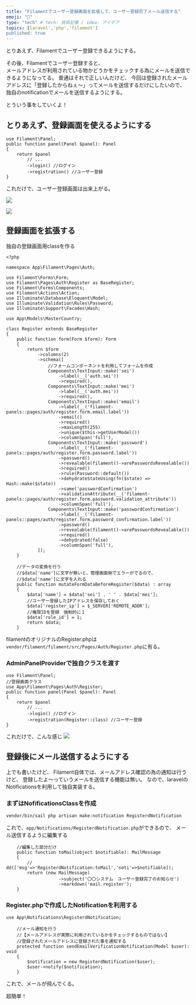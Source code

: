 ```yaml
---
title: "Filamentでユーザー登録画面を拡張して、ユーザー登録完了メール送信する"
emoji: "🎃"
type: "tech" # tech: 技術記事 / idea: アイデア
topics: [laravel','php','filament']
published: true
---
```


とりあえず、Filamentでユーザー登録できるようにする。

その後、Filamentでユーザー登録すると、  
メールアドレスが利用されている物かどうかをチェックする為にメールを送信できるようになってる。
普通はそれで正しいんだけど、
今回は登録されたメールアドレスに「登録したからねぇ～」ってメールを送信するだけにしたいので、
独自のnotificationでメールを送信するようにする。

とういう事をしていくよ！

## とりあえず、登録画面を使えるようにする

```php:app/Providers/Filament/AdminPanelProvider.php
use Filament\Panel;
public function panel(Panel $panel): Panel
{
    return $panel
        // ...
        ->login() //ログイン
        ->registration() //ユーザー登録
}
```
これだけで、ユーザー登録画面は出来上がる。

![](/images/2024-09-09-22-24-41.png)

![](/images/2024-09-09-22-25-13.png)

## 登録画面を拡張する

独自の登録画面用classを作る

```php:app/Filament/Pages/Auth/Register.php
<?php

namespace App\Filament\Pages\Auth;

use Filament\Forms\Form;
use Filament\Pages\Auth\Register as BaseRegister;
use Filament\Forms\Components;
use Filament\Actions\Action;
use Illuminate\Database\Eloquent\Model;
use Illuminate\Validation\Rules\Password;
use Illuminate\Support\Facades\Hash;

use App\Models\MasterCountry;

class Register extends BaseRegister
{
    public function form(Form $form): Form
    {
        return $form
            ->columns(2)
            ->schema([
				//フォームコンポーネントを利用してフォームを作成
                Components\TextInput::make('sei')
                    ->label(__('auth.sei'))
                    ->required(),
                Components\TextInput::make('mei')
                    ->label(__('auth.mei'))
                    ->required(),
                Components\TextInput::make('email')
                    ->label(__('filament-panels::pages/auth/register.form.email.label'))
                    ->email()
                    ->required()
                    ->maxLength(255)
                    ->unique($this->getUserModel())
                    ->columnSpan('full'),
                Components\TextInput::make('password')
                    ->label(__('filament-panels::pages/auth/register.form.password.label'))
                    ->password()
                    ->revealable(filament()->arePasswordsRevealable())
                    ->required()
                    ->rule(Password::default())
                    ->dehydrateStateUsing(fn($state) => Hash::make($state))
                    ->same('passwordConfirmation')
                    ->validationAttribute(__('filament-panels::pages/auth/register.form.password.validation_attribute'))
                    ->columnSpan('full'),
                Components\TextInput::make('passwordConfirmation')
                    ->label(__('filament-panels::pages/auth/register.form.password_confirmation.label'))
                    ->password()
                    ->revealable(filament()->arePasswordsRevealable())
                    ->required()
                    ->dehydrated(false)
                    ->columnSpan('full'),
            ]);
    }

    //データの変換を行う
	//$data['name']に文字が無いと、管理画面側でエラーがでるので、
	//$data['name']に文字を入れる
    public function mutateFormDataBeforeRegister($data) : array
    {
        $data['name'] = $data['sei'] . ' ' . $data['mei'];
		//ユーザー登録したIPアドレスを保存しておく
        $data['register_ip'] = $_SERVER['REMOTE_ADDR'];
		//権限IDを登録　強制的に１
        $data['role_id'] = 1;
        return $data;
    }
```

filamentのオリジナルのRegister.phpは
`vendor/filament/filament/src/Pages/Auth/Register.php`に有る。

### AdminPanelProviderで独自クラスを渡す

```php:app/Providers/Filament/AdminPanelProvider.php
use Filament\Panel;
//登録画面クラス
use App\Filament\Pages\Auth\Register;
public function panel(Panel $panel): Panel
{
    return $panel
        // ...
        ->login() //ログイン
        ->registration(Register::class) //ユーザー登録
}
```
これだけで、こんな感じ
![](/images/2024-09-09-22-35-40.png)

## 登録後にメール送信するようにする

上でも書いたけど、
Filament自体では、メールアドレス確認の為の通知は行うけど、
登録したよ～っていうメールを送信する機能は無い。
なので、laravelのNotificationsを利用して独自実装する。

### まずはNofificationsClassを作成
```bash
vendor/bin/sail php artisan make:notification RegisterdNotification
```
これで、`app/Notifications/RegisterdNotification.php`ができるので、
メール送信するように編集する


```php:app/Notifications/RegisterdNotification.php
	//編集した部分だけ
	public function toMail(object $notifiable): MailMessage
    {
        // dd(['msg'=>'RegisterdNotification:toMail','noti'=>$notifiable]);
        return (new MailMessage)
                    ->subject('〇〇システム　ユーザー登録完了のお知らせ')
                    ->markdown('mail.register');
    }
```

### Register.phpで作成したNotificationを利用する

```php:app/Filament/Pages/Auth/Register.php
use App\Notifications\RegisterdNotification;

    //メール通知を行う
    //【メールアドレスが実際に利用されているかをチェックするものではない】
    //登録されたメールアドレスに登録された事を通知する
    protected function sendEmailVerificationNotification(Model $user): void
    {
        $notification = new RegisterdNotification($user);
        $user->notify($notification);
    }

```

これで、メールが飛んでくる。

超簡単！
